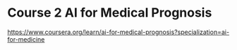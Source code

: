 # Course 2 AI for Medical Prognosis
https://www.coursera.org/learn/ai-for-medical-prognosis?specialization=ai-for-medicine

